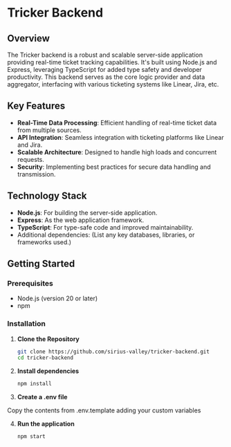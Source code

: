 # Tricker Backend

## Overview

The Tricker backend is a robust and scalable server-side application providing real-time ticket tracking capabilities. It's built using Node.js and Express, leveraging TypeScript for added type safety and developer productivity. This backend serves as the core logic provider and data aggregator, interfacing with various ticketing systems like Linear, Jira, etc.

## Key Features

-   **Real-Time Data Processing**: Efficient handling of real-time ticket data from multiple sources.
-   **API Integration**: Seamless integration with ticketing platforms like Linear and Jira.
-   **Scalable Architecture**: Designed to handle high loads and concurrent requests.
-   **Security**: Implementing best practices for secure data handling and transmission.

## Technology Stack

-   **Node.js**: For building the server-side application.
-   **Express**: As the web application framework.
-   **TypeScript**: For type-safe code and improved maintainability.
-   Additional dependencies: (List any key databases, libraries, or frameworks used.)

## Getting Started

### Prerequisites

-   Node.js (version 20 or later)
-   npm

### Installation

1. **Clone the Repository**

    ```bash
    git clone https://github.com/sirius-valley/tricker-backend.git
    cd tricker-backend
    ```

2. **Install dependencies**

    ```bash
    npm install
    ```

3. **Create a .env file**

Copy the contents from .env.template adding your custom variables

4. **Run the application**

    ```bash
    npm start
    ```
